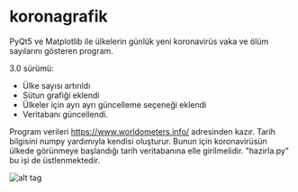 # koronagrafik
PyQt5 ve Matplotlib ile ülkelerin günlük yeni koronavirüs vaka ve ölüm sayılarını gösteren program.

3.0 sürümü:
- Ülke sayısı artırıldı
- Sütun grafiği eklendi
- Ülkeler için ayrı ayrı güncelleme seçeneği eklendi
- Veritabanı güncellendi.


Program verileri https://www.worldometers.info/ adresinden kazır. Tarih bilgisini numpy yardımıyla kendisi oluşturur. Bunun için koronavirüsün ülkede görünmeye başlandığı tarih veritabanına elle girilmelidir. "hazirla.py" bu işi de üstlenmektedir.

![alt tag](örnek.png)
